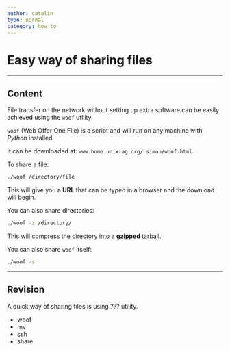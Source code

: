 ```yaml
---
author: catalin
type: normal
category: how to
---
```


# Easy way of sharing files


---

## Content

File transfer on the network without setting up extra software can be easily achieved using the `woof` utility.

`woof` (Web Offer One File) is a script and will run on any machine with *Python* installed.

It can be downloaded at: `www.home.unix-ag.org/ simon/woof.html`.

To share a file:

```bash
./woof /directory/file

```

This will give you a **URL** that can be typed in a browser and the download will begin.

You can also share directories:

```bash
./woof -z /directory/
```

This will compress the directory into a **gzipped** tarball.

You can also share `woof` itself:

```bash
./woof -s
```


---

## Revision

A quick way of sharing files is using ??? utility.

- woof
- mv
- ssh
- share
